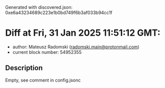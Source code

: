 Generated with discovered.json: 0xe6a43234689c223e1b0bd749f6b3af033b94cc1f

# Diff at Fri, 31 Jan 2025 11:51:12 GMT:

- author: Mateusz Radomski (<radomski.main@protonmail.com>)
- current block number: 54952355

## Description

Empty, see comment in config.jsonc
